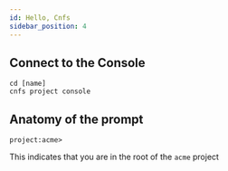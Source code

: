 ```yaml
---
id: Hello, Cnfs
sidebar_position: 4
---
```


## Connect to the Console

```shell
cd [name]
cnfs project console
```

## Anatomy of the prompt

```shell
project:acme>
```

This indicates that you are in the root of the `acme` project
